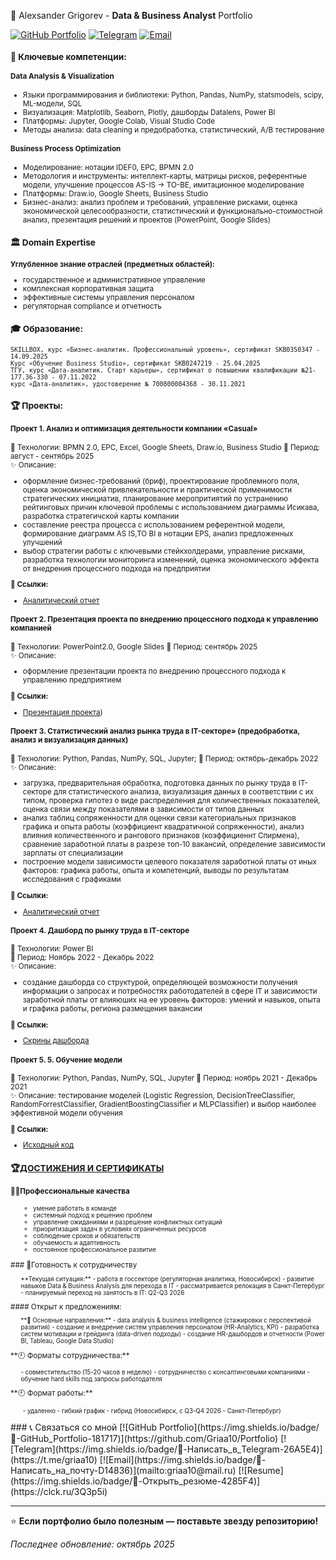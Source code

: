 🚀 Alexsander Grigorev - **Data & Business Analyst** Portfolio 

[![GitHub Portfolio](https://img.shields.io/badge/🐙-GitHub_Portfolio-181717)](https://github.com/Griaa10/Portfolio)
[![Telegram](https://img.shields.io/badge/📱-@griaa10-26A5E4)](https://t.me/griaa10)
[![Email](https://img.shields.io/badge/📧-griaa10@mail.ru-D14836)](mailto:griaa10@mail.ru)
<small>
### 🎯 Ключевые компетенции:
#### Data Analysis & Visualization
- Языки программирования и библиотеки: Python, Pandas, NumPy, statsmodels, scipy, ML-модели, SQL
- Визуализация: Matplotlib, Seaborn, Plotly, дашборды Datalens, Power BI
- Платформы: Jupyter, Google Colab, Visual Studio Code
- Методы анализа: data cleaning и предобработка, статистический, A/B тестирование

#### Business Process Optimization
- Моделирование: нотации IDEF0, EPC, BPMN 2.0 
- Методология и инструменты: интеллект-карты, матрицы рисков, референтные модели, улучшение процессов AS-IS → TO-BE, имитационное моделирование
- Платформы: Draw.io, Google Sheets, Business Studio
- Бизнес-анализ: анализ проблем и требований, управление рисками, оценка экономической целесообразности, статистический и функционально-стоимостной анализ, презентация решений и проектов (PowerPoint, Google Slides)
 
### 🏛 Domain Expertise
**Углубленное знание отраслей (предметных областей):**
- государственное и административное управление
- комплексная корпоративная защита 
- эффективные системы управления персоналом
- регуляторная compliance и отчетность

### 🎓 Образование: 
    SKILLBOX, курс «Бизнес-аналитик. Профессиональный уровень», сертификат SKB0350347 - 14.09.2025 
    Курс «Обучение Business Studio», сертификат SKB0247219 - 25.04.2025
    ТГУ, курс «Дата-аналитик. Старт карьеры», сертификат о повышении квалификации №21-177.36-330 - 07.11.2022
    курс «Дата-аналитик», удостоверение № 700800084368 - 30.11.2021

### 🏆 Проекты:
#### Проект 1.	Анализ и оптимизация деятельности компании «Casual» 
🔧 Технологии: BPMN 2.0, EPC, Excel, Google Sheets, Draw.io, Business Studio
📅 Период: август - сентябрь 2025  
✨ Описание:
- оформление бизнес-требований (бриф), проектирование проблемного поля, оценка экономической привлекательности и практической применимости стратегических инициатив, планирование меропритиятий по устранению рейтинговых причин ключевой проблемы с использованием диаграммы Исикава, разработка стратегичской карты компании 
- составление реестра процесса с использованием референтной модели, формирование диаграмм AS IS,TO BI в нотации EPS, анализ предложенных улучшений
- выбор стратегии работы с ключевыми стейкхолдерами, управление рисками, разработка технологии мониторинга изменений, оценка экономического эффекта от внедрения процессного подхода на предприятии
  
**🔗 Ссылки:**
- [Аналитический отчет](https://clck.ru/3PUU2U) 

#### Проект 2. Презентация проекта по внедрению процессного подхода к управлению компанией
🔧 Технологии:   PowerPoint2.0, Google Slides
📅 Период: сентябрь 2025  
✨ Описание:
- оформление презентации проекта по внедрению процессного подхода к управлению предприятием
  
**🔗 Ссылки:**
- [Презентация проекта](https://clck.ru/3PUcTd))

#### Проект 3. Статистический анализ рынка труда в IT-секторе» (предобработка, анализ и визуализация данных)
🔧 Технологии: Python, Pandas, NumPy, SQL, Jupyter;
📅 Период: октябрь-декабрь 2022  
✨ Описание:
- загрузка, предварительная обработка, подготовка данных по рынку труда в IT-секторе для статистического анализа, визуализация данных в соответствии с их типом, проверка гипотез о виде распределения для количественных показателей, оценка связи между показателями в зависимости от типов данных 
- анализ таблиц сопряженности для оценки связи категориальных признаков графика и опыта работы (коэффициент квадратичной сопряженности), анализ влияния количественного и рангового признаков (коэффициеннт Спирмена), сравнение заработной платы в разрезе топ-10 вакансий, определение зависимости зарплаты от специализации 
- построение модели зависимости целевого показателя заработной платы от иных факторов: графика работы, опыта и компетенций, выводы по результатам исследования с графиками
  
**🔗 Ссылки:**
- [Аналитический отчет](https://clck.ru/3PUXAz)

#### Проект 4.	Дашборд по рынку труда в IT-секторе 
🔧 Технологии: Power BI  
📅 Период: Ноябрь 2022 - Декабрь 2022  
✨ Описание:
- создание дашборда со структурой, определяющей возможности получения информации о запросах и потребностях работодателей в сфере IT и зависимости заработной платы от влияюших на ее уровень факторов: умений и навыков, опыта и графика работы, региона размещения вакансии
  
**🔗 Ссылки:**
- [Скрины дашборда](https:clck.ru/3PbRRT)

#### Проект 5.	5.	Обучение модели 
🔧 Технологии: Python, Pandas, NumPy, SQL, Jupyter
📅 Период: ноябрь 2021 - Декабрь 2021  
✨ Описание: тестирование моделей (Logistic Regression, DecisionTreeClassifier, RandomForrestClassifier, GradientBoostingClassifier и MLPClassifier) и выбор наиболее эффективной модели обучения 

 **🔗 Ссылки:**
- [Исходный код](https://clck.ru/3PUpe5)

### 🏆[ДОСТИЖЕНИЯ И СЕРТИФИКАТЫ](https://clck.ru/3Q3oUq)

#### 👨‍💻Профессиональные качества 
<small><ul>
- умение работать в команде
- системный подход к решению проблем
- управление ожиданиями и разрешение конфликтных ситуаций
- приоритизация задач в условиях ограниченных ресурсов
- соблюдение сроков и обязательств
- обучаемость и адаптивность 
- постоянное профессиональное развитие 
</ul></small>
### 💼Готовность к сотрудничеству
<small><ul>
**Текущая ситуация:**
- работа в госсекторе (регуляторная аналитика, Новосибирск)
- развитие навыков Data & Business Analysis для перехода в IT
- рассматривается релокация в Санкт-Петербург
- планируемый переход на занятость в IT: Q2-Q3 2026
</ul></small>
#### Открыт к предложениям:
<small><ul>
**🎯 Основные направления:**
- data analysis & business intelligence (стажировки с перспективой развития)
- создание и внедрение систем управления персоналом (HR-Analytics, KPI)
- разработка систем мотивации и грейдинга (data-driven подходы)
- создание HR-дашбордов и отчетности (Power BI, Tableau, Google Data Studio)
</ul></small>
  **🕘 Форматы сотрудничества:**
  <small><ul>
- совместительство (15-20 часов в неделю)
- сотрудничество с консалтинговыми компаниями
- обучение hard skills под запросы работодателя
</ul></small>
**🕘 Формат работы:** 
<small><ul>
- удаленно
- гибкий график
- гибрид (Новосибирск, с Q3-Q4 2026 - Санкт-Петербург)
</small>
</ul></small>
### 📞 Связаться со мной 
[![GitHub Portfolio](https://img.shields.io/badge/🐙-GitHub_Portfolio-181717)](https://github.com/Griaa10/Portfolio)
[![Telegram](https://img.shields.io/badge/📱-Написать_в_Telegram-26A5E4)](https://t.me/griaa10)
[![Email](https://img.shields.io/badge/📧-Написать_на_почту-D14836)](mailto:griaa10@mail.ru)
[![Resume](https://img.shields.io/badge/📄-Открыть_резюме-4285F4)](https://clck.ru/3Q3p5i)

---

⭐ **Если портфолио было полезным — поставьте звезду репозиторию!**

*Последнее обновление: октябрь 2025*

